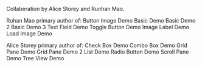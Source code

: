 Collaberation by Alice Storey and Runhan Mao.

Ruhan Mao primary author of:
Button Image Demo
Basic Demo
Basic Demo 2
Basic Demo 3
Text Field Demo
Toggle Button Demo
Image Label Demo
Load Image Demo

Alice Storey primary author of:
Check Box Demo
Combo Box Demo
Grid Pane Demo
Grid Pane Demo 2
List Demo
Radio Button Demo
Scroll Pane Demo
Tree View Demo
